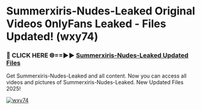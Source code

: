 # Summerxiris-Nudes-Leaked Original Videos 0nlyFans Leaked - Files Updated! (wxy74)

<h3>🔴 CLICK HERE 🌐==►► <a href="https://tinyurl.com/4mcuefdz" rel="nofollow">Summerxiris-Nudes-Leaked Updated Files</a></h3>

Get Summerxiris-Nudes-Leaked and all content. Now you can access all videos and pictures of Summerxiris-Nudes-Leaked. New Updated Files 2025!

[![wxy74](https://i.imgur.com/StAQSOY.gif)](https://tinyurl.com/4mcuefdz)

